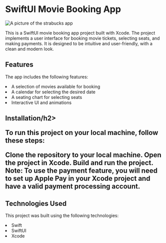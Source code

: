 <h1>SwiftUI Movie Booking App</h2>

![A picture of the strabucks app]()

This is a SwiftUI movie booking app project built with Xcode. The project implements a user interface for booking movie tickets, selecting seats, and making payments. It is designed to be intuitive and user-friendly, with a clean and modern look.

<h2>Features</h2>

The app includes the following features:

<li>A selection of movies available for booking</li>
<li>A calendar for selecting the desired date</li>
<li>A seating chart for selecting seats</li>
<li>Interactive UI and animations</li>

<h2>Installation/h2>

To run this project on your local machine, follow these steps:

Clone the repository to your local machine.
Open the project in Xcode.
Build and run the project.
Note: To use the payment feature, you will need to set up Apple Pay in your Xcode project and have a valid payment processing account.

<h2>Technologies Used</h2>

This project was built using the following technologies:

<li>Swift</li>
<li>SwiftUI</li>
<li>Xcode</li>
